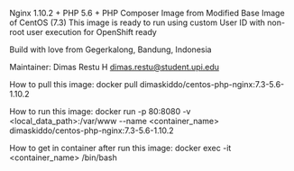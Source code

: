 Nginx 1.10.2 + PHP 5.6 + PHP Composer Image from Modified Base Image of CentOS (7.3)
This image is ready to run using custom User ID with non-root user execution for OpenShift ready

Build with love from Gegerkalong, Bandung, Indonesia

Maintainer:
Dimas Restu H <dimas.restu@student.upi.edu>


How to pull this image:
docker pull dimaskiddo/centos-php-nginx:7.3-5.6-1.10.2


How to run this image:
docker run -p 80:8080 -v <local_data_path>:/var/www --name <container_name> dimaskiddo/centos-php-nginx:7.3-5.6-1.10.2


How to get in container after run this image:
docker exec -it <container_name> /bin/bash
